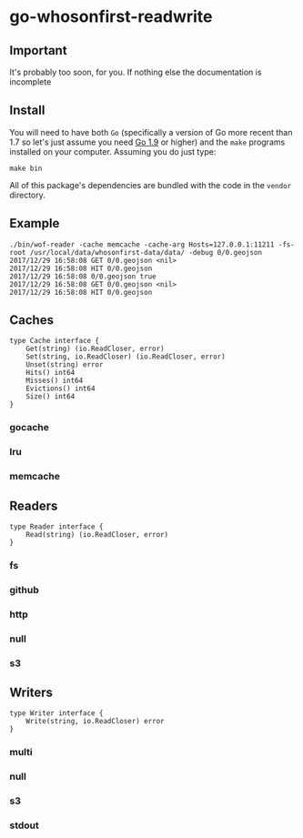# go-whosonfirst-readwrite

## Important

It's probably too soon, for you. If nothing else the documentation is incomplete

## Install

You will need to have both `Go` (specifically a version of Go more recent than 1.7 so let's just assume you need [Go 1.9](https://golang.org/dl/) or higher) and the `make` programs installed on your computer. Assuming you do just type:

```
make bin
```

All of this package's dependencies are bundled with the code in the `vendor` directory.

## Example

```
./bin/wof-reader -cache memcache -cache-arg Hosts=127.0.0.1:11211 -fs-root /usr/local/data/whosonfirst-data/data/ -debug 0/0.geojson
2017/12/29 16:58:08 GET 0/0.geojson <nil>
2017/12/29 16:58:08 HIT 0/0.geojson
2017/12/29 16:58:08 0/0.geojson true
2017/12/29 16:58:08 GET 0/0.geojson <nil>
2017/12/29 16:58:08 HIT 0/0.geojson
```

## Caches

```
type Cache interface {
	Get(string) (io.ReadCloser, error)
	Set(string, io.ReadCloser) (io.ReadCloser, error)
	Unset(string) error
	Hits() int64
	Misses() int64
	Evictions() int64
	Size() int64
}
```

### gocache

### lru

### memcache

## Readers

```
type Reader interface {
	Read(string) (io.ReadCloser, error)
}
```

### fs

### github

### http

### null

### s3

## Writers

```
type Writer interface {
	Write(string, io.ReadCloser) error
}
```

### multi

### null

### s3

### stdout

